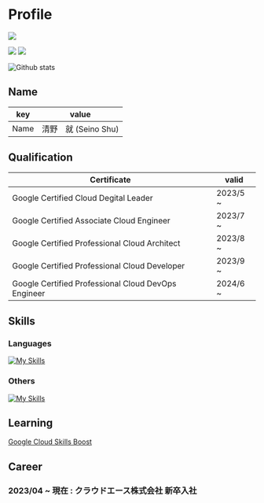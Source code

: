 # Profile
<!--   <img align="left" src="https://github-readme-stats.vercel.app/api?username=Shu-Seino&show_icons=true&theme=radical&count_private=true" /> --> 

![](http://github-profile-summary-cards.vercel.app/api/cards/profile-details?username=Shu-Seino&theme=solarized_dark)

<!--   ![Top Langs](https://github-readme-stats.vercel.app/api/top-langs/?username=Shu-Seino&theme=vue-dark&layout=compact&hide=css,html) --> 
![](http://github-profile-summary-cards.vercel.app/api/cards/repos-per-language?username=Shu-Seino&theme=solarized_dark&exclude=html,css) 
![](http://github-profile-summary-cards.vercel.app/api/cards/most-commit-language?username=Shu-Seino&theme=solarized_dark&exclude=html,css)

<!--   ![Github stats](https://github-readme-stats.vercel.app/api?username=Shu-Seino&show_icons=true&count_private=true&theme=vue-dark) -->  
![Github stats](http://github-profile-summary-cards.vercel.app/api/cards/stats?username=Shu-Seino&theme=solarized_dark)



## Name
|key|value|
|---|-----|
|Name|清野　就 (Seino Shu)|

## Qualification
|Certificate|valid|
|---|---|
|Google Certified Cloud Degital Leader|2023/5 ~ |
|Google Certified Associate Cloud Engineer|2023/7 ~ |
|Google Certified Professional Cloud Architect|2023/8 ~ |
|Google Certified Professional Cloud Developer|2023/9 ~ |
|Google Certified Professional Cloud DevOps Engineer|2024/6 ~ |

## Skills
### Languages
[![My Skills](https://skillicons.dev/icons?i=go,java,py,js,ts&perline=5)](https://skillicons.dev)


### Others
[![My Skills](https://skillicons.dev/icons?i=gcp,linux,docker,github,gitlab,vscode,spring,maven,postgres,postman,notion,idea&perline=10)](https://skillicons.dev)

## Learning
[Google Cloud Skills Boost](https://partner.cloudskillsboost.google/public_profiles/c6a06cb8-eadb-4bea-8565-700e67e48853)

## Career

### 2023/04 ~ 現在 : クラウドエース株式会社 新卒入社



<!--
**Shu-Seino/Shu-Seino** is a ✨ _special_ ✨ repository because its `README.md` (this file) appears on your GitHub profile.

Here are some ideas to get you started:

- 🔭 I’m currently working on ...
- 🌱 I’m currently learning ...
- 👯 I’m looking to collaborate on ...
- 🤔 I’m looking for help with ...
- 💬 Ask me about ...
- 📫 How to reach me: ...
- 😄 Pronouns: ...
- ⚡ Fun fact: ...
-->

